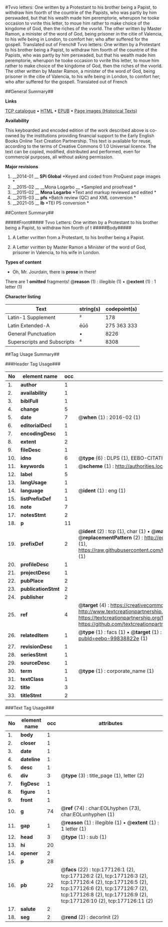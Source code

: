 #Tvvo letters: One written by a Protestant to his brother being a Papist, to withdraw him foorth of the countrie of the Papists, who was partly by him perswaded, but that his wealth made him peremptorie, wherupon he tooke occasion to vvrite this letter, to moue him rather to make choice of the kingdome of God, then the riches of the vvorld. The other written by Master Ramon, a minister of the word of God, being prisoner in the citie of Valencia, to his wife being in London, to comfort her; who after suffered for the gospell. Translated out of French#
Tvvo letters: One written by a Protestant to his brother being a Papist, to withdraw him foorth of the countrie of the Papists, who was partly by him perswaded, but that his wealth made him peremptorie, wherupon he tooke occasion to vvrite this letter, to moue him rather to make choice of the kingdome of God, then the riches of the vvorld. The other written by Master Ramon, a minister of the word of God, being prisoner in the citie of Valencia, to his wife being in London, to comfort her; who after suffered for the gospell. Translated out of French

##General Summary##

**Links**

[TCP catalogue](http://www.ota.ox.ac.uk/tcp/)  • 
[HTML](http://tei.it.ox.ac.uk/tcp/Texts-HTML/free/B14/B14452.html)  • 
[EPUB](http://tei.it.ox.ac.uk/tcp/Texts-EPUB/free/B14/B14452.epub) • 
[Page images (Historical Texts)](https://historicaltexts.jisc.ac.uk/eebo-99838822e)

**Availability**

This keyboarded and encoded edition of the work described above is co-owned by the
    institutions providing financial support to the Early English Books Online Text Creation
    Partnership. This text is available for reuse, according to the terms of  Creative Commons 0 1.0 Universal
    licence. The text can be copied, modified, distributed and performed, even for commercial
    purposes, all without asking permission.

**Major revisions**

1. __2014-01 __ __SPi Global__ *Keyed and coded from ProQuest page images *
1. __2015-02 __ __Mona Logarbo __ *Sampled and proofread *
1. __2015-02 __ __Mona Logarbo__ *Text and markup reviewed and edited *
1. __2015-03 __ __pfs__ *Batch review (QC) and XML conversion *
1. __2021-05 __ __lb__ *TEI P5 conversion *

##Content Summary##

#####Front#####
Tvvo Letters: One written by a Protestant to his brother being a Papist, to withdraw him foorth of t
#####Body#####

1. A Letter vvritten from a Protestant, to his brother being a Papist.

1. A Letter vvritten by Master Ramon a Minister of the word of God, prisoner in Valencia, to his wife in London.

**Types of content**

  * Oh, Mr. Jourdain, there is **prose** in there!

There are 1 **omitted** fragments! 
 @__reason__ (1) : illegible (1)  •  @__extent__ (1) : 1 letter (1)

**Character listing**


|Text|string(s)|codepoint(s)|
|---|---|---|
|Latin-1 Supplement|²|178|
|Latin Extended-A|ēūō|275 363 333|
|General Punctuation|•|8226|
|Superscripts             and Subscripts|⁴|8308|

##Tag Usage Summary##

###Header Tag Usage###

|No|element name|occ|attributes|
|---|---|---|---|
|1.|__author__|1||
|2.|__availability__|1||
|3.|__biblFull__|1||
|4.|__change__|5||
|5.|__date__|7| @__when__ (1) : 2016-02 (1)|
|6.|__editorialDecl__|1||
|7.|__encodingDesc__|1||
|8.|__extent__|2||
|9.|__fileDesc__|1||
|10.|__idno__|6| @__type__ (6) : DLPS (1), EEBO-CITATION (1), VID (1), EEBO-PROQUEST (1), STC (2)|
|11.|__keywords__|1| @__scheme__ (1) : http://authorities.loc.gov/ (1)|
|12.|__label__|5||
|13.|__langUsage__|1||
|14.|__language__|1| @__ident__ (1) : eng (1)|
|15.|__listPrefixDef__|1||
|16.|__note__|7||
|17.|__notesStmt__|2||
|18.|__p__|11||
|19.|__prefixDef__|2| @__ident__ (2) : tcp (1), char (1)  •  @__matchPattern__ (2) : ([0-9\-]+):([0-9IVX]+) (1), (.+) (1)  •  @__replacementPattern__ (2) : http://eebo.chadwyck.com/downloadtiff?vid=$1&page=$2 (1), https://raw.githubusercontent.com/textcreationpartnership/Texts/master/tcpchars.xml#$1 (1)|
|20.|__profileDesc__|1||
|21.|__projectDesc__|1||
|22.|__pubPlace__|2||
|23.|__publicationStmt__|2||
|24.|__publisher__|2||
|25.|__ref__|4| @__target__ (4) : https://creativecommons.org/publicdomain/zero/1.0/ (1), http://www.textcreationpartnership.org/docs/. (1), https://textcreationpartnership.org/faq/#faq05 (1), https://github.com/textcreationpartnership (1)|
|26.|__relatedItem__|1| @__type__ (1) : facs (1)  •  @__target__ (1) : https://data.historicaltexts.jisc.ac.uk/view?pubId=eebo-99838822e (1)|
|27.|__revisionDesc__|1||
|28.|__seriesStmt__|1||
|29.|__sourceDesc__|1||
|30.|__term__|1| @__type__ (1) : corporate_name (1)|
|31.|__textClass__|1||
|32.|__title__|3||
|33.|__titleStmt__|2||


###Text Tag Usage###

|No|element name|occ|attributes|
|---|---|---|---|
|1.|__body__|1||
|2.|__closer__|1||
|3.|__date__|1||
|4.|__dateline__|1||
|5.|__desc__|1||
|6.|__div__|3| @__type__ (3) : title_page (1), letter (2)|
|7.|__figDesc__|1||
|8.|__figure__|1||
|9.|__front__|1||
|10.|__g__|74| @__ref__ (74) : char:EOLhyphen (73), char:EOLunhyphen (1)|
|11.|__gap__|1| @__reason__ (1) : illegible (1)  •  @__extent__ (1) : 1 letter (1)|
|12.|__head__|3| @__type__ (1) : sub (1)|
|13.|__hi__|20||
|14.|__opener__|2||
|15.|__p__|28||
|16.|__pb__|22| @__facs__ (22) : tcp:177126:1 (2), tcp:177126:2 (2), tcp:177126:3 (2), tcp:177126:4 (2), tcp:177126:5 (2), tcp:177126:6 (2), tcp:177126:7 (2), tcp:177126:8 (2), tcp:177126:9 (2), tcp:177126:10 (2), tcp:177126:11 (2)|
|17.|__salute__|2||
|18.|__seg__|2| @__rend__ (2) : decorInit (2)|
